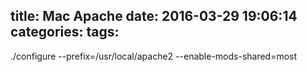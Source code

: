 title: Mac Apache
date: 2016-03-29 19:06:14
categories:
tags:
---
./configure --prefix=/usr/local/apache2 --enable-mods-shared=most